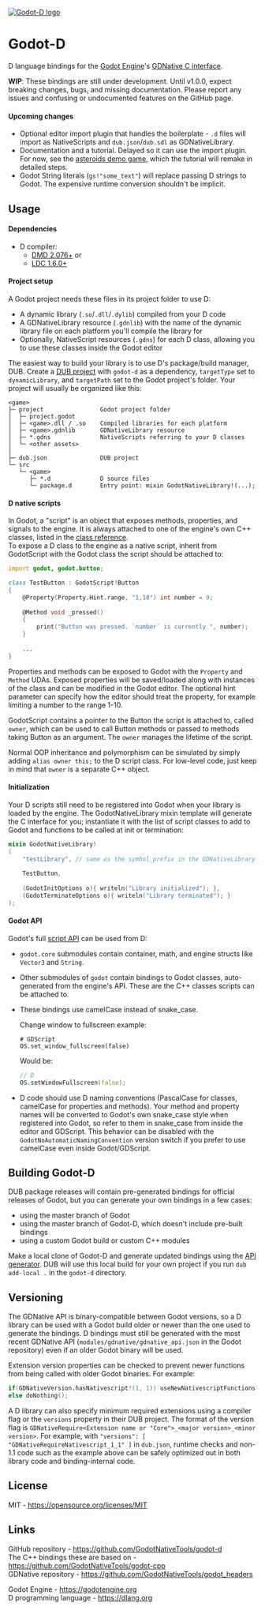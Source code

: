 [![Godot-D logo](/logo.png)](https://code.dlang.org/packages/godot-d)

Godot-D
=======
D language bindings for the [Godot Engine](https://godotengine.org/)'s
[GDNative C interface](https://github.com/GodotNativeTools/godot_headers).

**WIP**: These bindings are still under development. Until v1.0.0, expect
breaking changes, bugs, and missing documentation. Please report any issues and
confusing or undocumented features on the GitHub page.

#### Upcoming changes
- Optional editor import plugin that handles the boilerplate - `.d` files will
  import as NativeScripts and `dub.json`/`dub.sdl` as GDNativeLibrary.
- Documentation and a tutorial. Delayed so it can use the import plugin. For
  now, see the [asteroids demo game](examples/asteroids/), which the tutorial
  will remake in detailed steps.
- Godot String literals (`gs!"some_text"`) will replace passing D strings to
  Godot. The expensive runtime conversion shouldn't be implicit.

Usage
-----
#### Dependencies
- D compiler:
  - [DMD 2.076+](https://dlang.org/download.html#dmd) or
  - [LDC 1.6.0+](https://github.com/ldc-developers/ldc#from-a-pre-built-package)

#### Project setup
A Godot project needs these files in its project folder to use D:  
- A dynamic library (`.so`/`.dll`/`.dylib`) compiled from your D code
- A GDNativeLibrary resource (`.gdnlib`) with the name of the dynamic library
  file on each platform you'll compile the library for
- Optionally, NativeScript resources (`.gdns`) for each D class, allowing you
  to use these classes inside the Godot editor

The easiest way to build your library is to use D's package/build manager, DUB.
Create a [DUB project](https://code.dlang.org/getting_started) with `godot-d`
as a dependency, `targetType` set to `dynamicLibrary`, and `targetPath` set to
the Godot project's folder. Your project will usually be organized like this:

	<game>
	├─ project                Godot project folder
	│  ├─ project.godot
	│  ├─ <game>.dll / .so    Compiled libraries for each platform
	│  ├─ <game>.gdnlib       GDNativeLibrary resource
	│  ├─ *.gdns              NativeScripts referring to your D classes
	│  └─ <other assets>
	│
	├─ dub.json               DUB project
	└─ src
	   └─ <game>
	      ├─ *.d              D source files
	      └─ package.d        Entry point: mixin GodotNativeLibrary!(...);

#### D native scripts
In Godot, a "script" is an object that exposes methods, properties, and signals
to the engine. It is always attached to one of the engine's own C++ classes,
listed in the [class reference](http://docs.godotengine.org/en/latest/classes/).  
To expose a D class to the engine as a native script, inherit from GodotScript
with the Godot class the script should be attached to:  
```D
import godot, godot.button;

class TestButton : GodotScript!Button
{
	@Property(Property.Hint.range, "1,10") int number = 9;
	
	@Method void _pressed()
	{
		print("Button was pressed. `number` is currently ", number);
	}
	
	...
}
```
Properties and methods can be exposed to Godot with the `Property` and
`Method` UDAs. Exposed properties will be saved/loaded along with instances of
the class and can be modified in the Godot editor. The optional hint parameter
can specify how the editor should treat the property, for example limiting a
number to the range 1-10.

GodotScript contains a pointer to the Button the script is attached to, called
`owner`, which can be used to call Button methods or passed to methods taking
Button as an argument. The `owner` manages the lifetime of the script.

Normal OOP inheritance and polymorphism can be simulated by simply adding
`alias owner this;` to the D script class. For low-level code, just keep in
mind that `owner` is a separate C++ object.

#### Initialization
Your D scripts still need to be registered into Godot when your library is
loaded by the engine. The GodotNativeLibrary mixin template will generate the
C interface for you; instantiate it with the list of script classes to add to
Godot and functions to be called at init or termination:  
```D
mixin GodotNativeLibrary!
(
	"testLibrary", // same as the symbol_prefix in the GDNativeLibrary resource
	
	TestButton,
	
	(GodotInitOptions o){ writeln("Library initialized"); },
	(GodotTerminateOptions o){ writeln("Library terminated"); }
);
```

#### Godot API
Godot's full [script API](http://docs.godotengine.org/) can be used from D:  
- `godot.core` submodules contain container, math, and engine structs like
  `Vector3` and `String`.
- Other submodules of `godot` contain bindings to Godot classes, auto-generated
  from the engine's API. These are the C++ classes scripts can be attached to.
- These bindings use camelCase instead of snake_case.

  Change window to fullscreen example:
  ```GDSCRIPT
  # GDScript
  OS.set_window_fullscreen(false)
  ```
  Would be:
  ```D
  // D
  OS.setWindowFullscreen(false);
  ```

- D code should use D naming conventions (PascalCase for classes, camelCase for
  properties and methods). Your method and property names will be converted to
  Godot's own snake_case style when registered into Godot, so refer to them in
  snake_case from inside the editor and GDScript. This behavior can be disabled
  with the `GodotNoAutomaticNamingConvention` version switch if you prefer to
  use camelCase even inside Godot/GDScript.

Building Godot-D
----------------
DUB package releases will contain pre-generated bindings for official releases
of Godot, but you can generate your own bindings in a few cases:  
- using the master branch of Godot
- using the master branch of Godot-D, which doesn't include pre-built bindings
- using a custom Godot build or custom C++ modules

Make a local clone of Godot-D and generate updated bindings using the
[API generator](generator/README.md). DUB will use this local build for your
own project if you run `dub add-local .` in the `godot-d` directory.

Versioning
----------
The GDNative API is binary-compatible between Godot versions, so a D library
can be used with a Godot build older or newer than the one used to generate the
bindings. D bindings must still be generated with the most recent GDNative API
(`modules/gdnative/gdnative_api.json` in the Godot repository) even if an older
Godot binary will be used.

Extension version properties can be checked to prevent newer functions from
being called with older Godot binaries. For example:
```D
if(GDNativeVersion.hasNativescript!(1, 1)) useNewNativescriptFunctions();
else doNothing();
```

A D library can also specify minimum required extensions using a compiler flag
or the `versions` property in their DUB project. The format of the version flag
is `GDNativeRequire<Extension name or "Core">_<major version>_<minor version>`.
For example, with `"versions": [ "GDNativeRequireNativescript_1_1" ]` in
`dub.json`, runtime checks and non-1.1 code such as the example above can be
safely optimized out in both library code and binding-internal code.

License
-------
MIT - <https://opensource.org/licenses/MIT>  

Links
-----
GitHub repository - <https://github.com/GodotNativeTools/godot-d>  
The C++ bindings these are based on - <https://github.com/GodotNativeTools/godot-cpp>  
GDNative repository - <https://github.com/GodotNativeTools/godot_headers>  

Godot Engine - <https://godotengine.org>  
D programming language - <https://dlang.org>  
